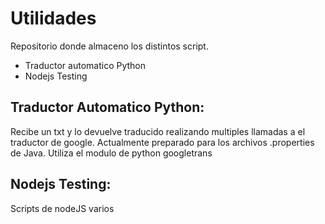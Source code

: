 # Utilidades
Repositorio donde almaceno los distintos script. 



- Traductor automatico Python
- Nodejs Testing

## Traductor Automatico Python:
Recibe un txt y lo devuelve traducido realizando multiples llamadas a el traductor de google. Actualmente preparado para los archivos .properties de Java. Utiliza el modulo de python googletrans


## Nodejs Testing:
Scripts de nodeJS varios

